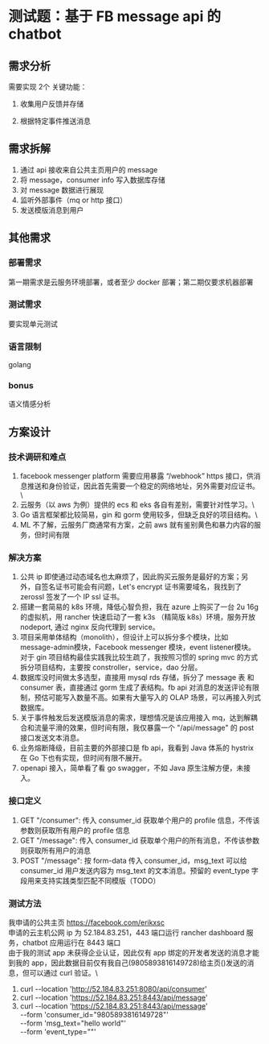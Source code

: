 # 测试题：基于 FB message api 的 chatbot
## 需求分析
需要实现 2个 关键功能：

1. 收集用户反馈并存储

2. 根据特定事件推送消息

## 需求拆解
 
 1. 通过 api 接收来自公共主页用户的 message 
 2. 将 message，consumer info 写入数据库存储
 3. 对 message 数据进行展现
 4. 监听外部事件（mq or http 接口）
 5. 发送模版消息到用户

## 其他需求
### 部署需求
第一期需求是云服务环境部署，或者至少 docker 部署；第二期仅要求机器部署
### 测试需求
要实现单元测试
### 语言限制
golang
### bonus
语义情感分析

## 方案设计
### 技术调研和难点
1. facebook messenger platform 需要应用暴露 “/webhook” https 接口，供消息推送和身份验证，因此首先需要一个稳定的网络地址，另外需要对应证书。\
2. 云服务（以 aws 为例）提供的 ecs 和 eks 各自有差别，需要针对性学习。\
3. Go 语言框架都比较简易，gin 和 gorm 使用较多，但缺乏良好的项目结构。\
4. ML 不了解，云服务厂商通常有方案，之前 aws 就有鉴别黄色和暴力内容的服务，但时间有限

### 解决方案
1. 公共 ip 即使通过动态域名也太麻烦了，因此购买云服务是最好的方案；另外，自签名证书可能会有问题，Let's encrypt 证书需要域名，我找到了 zerossl 签发了一个 IP ssl 证书。
2. 搭建一套简易的 k8s 环境，降低心智负担，我在 azure 上购买了一台 2u 16g 的虚拟机，用 rancher 快速启动了一套 k3s （精简版 k8s）环境，服务开放 nodeport, 通过 nginx 反向代理到 service。
3. 项目采用单体结构（monolith），但设计上可以拆分多个模块，比如 message-admin模块，Facebook messenger 模块，event listener模块。对于 gin 项目结构最佳实践我比较生疏了，我按照习惯的 spring mvc 的方式拆分项目结构，主要按 constroller，service，dao 分层。
4. 数据库没时间做太多选型，直接用 mysql rds 存储，拆分了 message 表 和 consumer 表，直接通过 gorm 生成了表结构。fb api 对消息的发送评论有限制，预估可能写入数量不高。如果有大量写入的 OLAP 场景，可以再接入列式数据库。
5. 关于事件触发后发送模版消息的需求，理想情况是该应用接入 mq，达到解耦合和流量平滑的效果，但时间有限，我仅暴露一个 "/api/message" 的 post 接口发送文本消息。
6. 业务熔断降级，目前主要的外部接口是 fb api，我看到 Java 体系的 hystrix 在 Go 下也有实现，但时间有限不展开。
7. openapi 接入，简单看了看 go swagger，不如 Java 原生注解方便，未接入。

### 接口定义
1. GET "/consumer": 传入 consumer_id 获取单个用户的 profile 信息，不传该参数则获取所有用户的 profile 信息
2. GET "/message": 传入 consumer_id 获取单个用户的所有消息，不传该参数则获取所有用户的消息
3. POST "/message": 按 form-data 传入 consumer_id，msg_text 可以给 consumer_id 用户发送内容为 msg_text 的文本消息。预留的 event_type 字段用来支持实践类型匹配不同模版（TODO）

### 测试方法
我申请的公共主页 https://facebook.com/erikxsc \
申请的云主机公网 ip 为 52.184.83.251，443 端口运行 rancher dashboard 服务，chatbot 应用运行在 8443 端口\
由于我的测试 app 未获得企业认证，因此仅有 app 绑定的开发者发送的消息才能到我的 app，因此数据目前仅有我自己(9805893816149728)给主页()发送的消息，但可以通过 curl 验证。\
1. curl --location 'http://52.184.83.251:8080/api/consumer'
2. curl --location 'https://52.184.83.251:8443/api/message'
3. curl --location 'https://52.184.83.251:8443/api/message' \
--form 'consumer_id="9805893816149728"' \
--form 'msg_text="hello world"' \
--form 'event_type=""'
